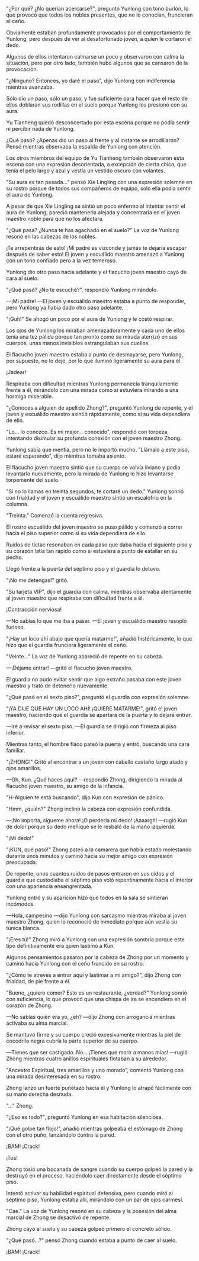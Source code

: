 
"¿Por qué? ¿No querían acercarse?", preguntó Yunlong con tono burlón, lo que provocó que todos los nobles presentes, que no lo conocían, fruncieran el ceño.

Obviamente estaban profundamente provocados por el comportamiento de Yunlong, pero después de ver al desafortunado joven, a quien le cortaron el dedo.

Algunos de ellos intentaron calmarse un poco y observaron con calma la situación, pero por otro lado, también hubo algunos que se cansaron de la provocación.

"¿Ninguno? Entonces, yo daré el paso", dijo Yunlong con indiferencia mientras avanzaba.

Sólo dio un paso, sólo un paso, y fue suficiente para hacer que el resto de ellos doblaran sus rodillas en el suelo porque Yunlong los presionó con su aura.

Yu Tianheng quedó desconcertado por esta escena porque no podía sentir ni percibir nada de Yunlong.

¿Qué pasó? ¿Apenas dio un paso al frente y al instante se arrodillaron? Pensó mientras observaba la espalda de Yunlong con atención.

Los otros miembros del equipo de Yu Tianheng también observaron esta escena con una expresión desorientada, a excepción de cierta chica, que tenía el pelo largo y azul y vestía un vestido oscuro con volantes.

"Su aura es tan pesada..." pensó Xie Lingling con una expresión solemne en su rostro porque de todos sus compañeros de equipo, solo ella podía sentir el aura de Yunlong.

A pesar de que Xie Lingling se sintió un poco enfermo al intentar sentir el aura de Yunlong, pareció mantenerla alejada y concentrarla en el joven maestro noble para que no los afectara.

"¿Qué pasa? ¿Nunca te has agachado en el suelo?" La voz de Yunlong resonó en las cabezas de los nobles.

¡Te arrepentirás de esto! ¡Mi padre es vizconde y jamás te dejaría escapar después de saber esto! El joven y escuálido maestro amenazó a Yunlong con un tono confiado pero a la vez temeroso.

Yunlong dio otro paso hacia adelante y el flacucho joven maestro cayó de cara al suelo.

"¿Qué pasó? ¿No te escuché?", respondió Yunlong mirándolo.

—¡Mi padre! —El joven y escuálido maestro estaba a punto de responder, pero Yunlong ya había dado otro paso adelante.

"¡Guh!" Se ahogó un poco por el aura de Yunlong y le costó respirar.

Los ojos de Yunlong los miraban amenazadoramente y cada uno de ellos tenía una tez pálida porque tan pronto como su mirada aterrizó en sus cuerpos, unas manos invisibles estrangulaban sus cuellos.

El flacucho joven maestro estaba a punto de desmayarse, pero Yunlong, por supuesto, no lo dejó, por lo que iluminó ligeramente su aura para él.

¡Jadear!

Respiraba con dificultad mientras Yunlong permanecía tranquilamente frente a él, mirándolo con una mirada como si estuviera mirando a una hormiga miserable.

"¿Conoces a alguien de apellido Zhong?", preguntó Yunlong de repente, y el joven y escuálido maestro asintió rápidamente, como si su vida dependiera de ello.

"Lo... lo conozco. Es mi mejor... conocido", respondió con torpeza, intentando disimular su profunda conexión con el joven maestro Zhong.

Yunlong sabía que mentía, pero no le importó mucho. "Llámalo a este piso, estaré esperando", dijo mientras tomaba asiento.

El flacucho joven maestro sintió que su cuerpo se volvía liviano y podía levantarlo nuevamente, pero la mirada de Yunlong lo hizo levantarse torpemente del suelo.

"Si no lo llamas en treinta segundos, te cortaré un dedo." Yunlong sonrió con frialdad y el joven y escuálido maestro sintió un escalofrío en la columna.

"Treinta." Comenzó la cuenta regresiva.

El rostro escuálido del joven maestro se puso pálido y comenzó a correr hacia el piso superior como si su vida dependiera de ello.

Ruidos de tictac resonaban en cada paso que daba hacia el siguiente piso y su corazón latía tan rápido como si estuviera a punto de estallar en su pecho.

Llegó frente a la puerta del séptimo piso y el guardia lo detuvo.

"¡No me detengas!" gritó.

"Su tarjeta VIP", dijo el guardia con calma, mientras observaba atentamente al joven maestro que respiraba con dificultad frente a él.

¡Contracción nerviosa!

—No sabías lo que me iba a pasar. —El joven y escuálido maestro resopló furioso.

"¡Hay un loco ahí abajo que quería matarme!", añadió histéricamente, lo que hizo que el guardia frunciera ligeramente el ceño.

"Veinte..." La voz de Yunlong apareció de repente en su cabeza.

—¡Déjame entrar! —gritó el flacucho joven maestro.

El guardia no pudo evitar sentir que algo extraño pasaba con este joven maestro y trató de detenerlo nuevamente.

"¿Qué pasó en el sexto piso?", preguntó el guardia con expresión solemne.

"¡YA DIJE QUE HAY UN LOCO AHÍ! ¡QUIERE MATARME!", gritó el joven maestro, haciendo que el guardia se apartara de la puerta y lo dejara entrar.

—Iré a revisar el sexto piso. —El guardia se dirigió con firmeza al piso inferior.

Mientras tanto, el hombre flaco pateó la puerta y entró, buscando una cara familiar.

"¡ZHONG!" Gritó al encontrar a un joven con cabello castaño largo atado y ojos amarillos.

—Oh, Kun. ¿Qué haces aquí? —respondió Zhong, dirigiendo la mirada al flacucho joven maestro, su amigo de la infancia.

"H-Alguien te está buscando", dijo Kun con expresión de pánico.

"Hmm, ¿quién?" Zhong inclinó la cabeza con expresión confundida.

—¡No importa, sígueme ahora! ¡O perdería mi dedo! ¡Aaaargh! —rugió Kun de dolor porque su dedo meñique se le resbaló de la mano izquierda.

"¡Mi dedo!"

"¡KUN, qué pasó!" Zhong pateó a la camarera que había estado molestando durante unos minutos y caminó hacia su mejor amigo con expresión preocupada.

De repente, unos cuantos ruidos de pasos entraron en sus oídos y el guardia que custodiaba el séptimo piso voló repentinamente hacia el interior con una apariencia ensangrentada.

Yunlong entró y su aparición hizo que todos en la sala se sintieran incómodos.

—Hola, campesino —dijo Yunlong con sarcasmo mientras miraba al joven maestro Zhong, quien lo reconoció de inmediato porque aún vestía su túnica blanca.

"¡Eres tú!" Zhong miró a Yunlong con una expresión sombría porque este tipo definitivamente era quien lastimó a Kun.

Algunos pensamientos pasaron por la cabeza de Zhong por un momento y caminó hacia Yunlong con el ceño fruncido en su rostro.

"¿Cómo te atreves a entrar aquí y lastimar a mi amigo?", dijo Zhong con frialdad, de pie frente a él.

"Bueno, ¿quiero comer? Esto es un restaurante, ¿verdad?" Yunlong sonrió con suficiencia, lo que provocó que una chispa de ira se encendiera en el corazón de Zhong.

—No sabías quién era yo, ¿eh? —dijo Zhong con arrogancia mientras activaba su alma marcial.

Se mantuvo firme y su cuerpo creció excesivamente mientras la piel de cocodrilo negra cubría la parte superior de su cuerpo.

—Tienes que ser castigado. No... ¡Tienes que morir a manos mías! —rugió Zhong mientras cuatro anillos espirituales flotaban a su alrededor.

"Ancestro Espiritual, tres amarillos y uno morado", comentó Yunlong con una mirada desinteresada en su rostro.

Zhong lanzó un fuerte puñetazo hacia él y Yunlong lo atrapó fácilmente con su mano derecha desnuda.

"..." Zhong.

"¿Eso es todo?", preguntó Yunlong en esa habitación silenciosa.

"¡Qué golpe tan flojo!", añadió mientras golpeaba el estómago de Zhong con el otro puño, lanzándolo contra la pared.

¡BAM! ¡Crack!

¡Tos!

Zhong tosió una bocanada de sangre cuando su cuerpo golpeó la pared y la destruyó en el proceso, haciéndolo caer directamente desde el séptimo piso.

Intentó activar su habilidad espiritual defensiva, pero cuando miró al séptimo piso, Yunlong estaba allí, mirándolo con un par de ojos carmesí.

"Cae." La voz de Yunlong resonó en su cabeza y la posesión del alma marcial de Zhong se desactivó de repente.

Zhong cayó al suelo y su cabeza golpeó primero el concreto sólido.

"¿Qué pasó...?" pensó Zhong cuando estaba a punto de caer al suelo.

¡BAM! ¡Crack!